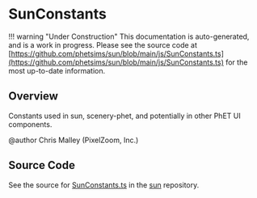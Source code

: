 # SunConstants

!!! warning "Under Construction"
    This documentation is auto-generated, and is a work in progress. Please see the source code at
    [https://github.com/phetsims/sun/blob/main/js/SunConstants.ts](https://github.com/phetsims/sun/blob/main/js/SunConstants.ts) for the most up-to-date information.

## Overview

Constants used in sun, scenery-phet, and potentially in other PhET UI components.

@author Chris Malley (PixelZoom, Inc.)



## Source Code

See the source for [SunConstants.ts](https://github.com/phetsims/sun/blob/main/js/SunConstants.ts) in the [sun](https://github.com/phetsims/sun) repository.
